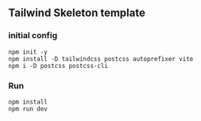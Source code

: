 ## Tailwind Skeleton template

### initial config

```
npm init -y
npm install -D tailwindcss postcss autoprefixer vite
npm i -D postcss postcss-cli
```

### Run 

```
npm install 
npm run dev
```